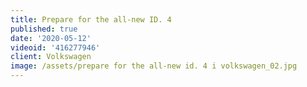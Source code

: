 ```yaml
---
title: Prepare for the all-new ID. 4
published: true
date: '2020-05-12'
videoid: '416277946'
client: Volkswagen
image: /assets/prepare for the all-new id. 4 i volkswagen_02.jpg
---
```


